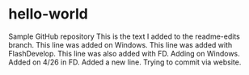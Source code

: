 # hello-world
Sample GitHub repository
This is the text I added to the readme-edits branch.
This line was added on Windows.
This line was added with FlashDevelop.
This line was also added with FD.
Adding on Windows.
Added on 4/26 in FD.
Added a new line. Trying to commit via website.
